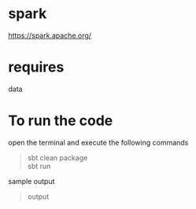 # spark
https://spark.apache.org/

# requires
data

# To run the code
open the terminal and execute the following commands
> sbt clean package  
sbt run

sample output
> output

